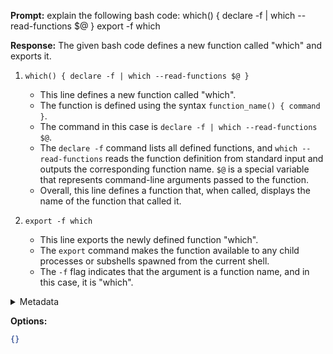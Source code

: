 **Prompt:**
explain the following bash code:            which() { declare -f | which --read-functions $@ }
           export -f which

**Response:**
The given bash code defines a new function called "which" and exports it.

1. `which() { declare -f | which --read-functions $@ }`
   - This line defines a new function called "which".
   - The function is defined using the syntax `function_name() { command }`.
   - The command in this case is `declare -f | which --read-functions $@`.
   - The `declare -f` command lists all defined functions, and `which --read-functions` reads the function definition from standard input and outputs the corresponding function name. `$@` is a special variable that represents command-line arguments passed to the function.
   - Overall, this line defines a function that, when called, displays the name of the function that called it.

2. `export -f which`
   - This line exports the newly defined function "which".
   - The `export` command makes the function available to any child processes or subshells spawned from the current shell.
   - The `-f` flag indicates that the argument is a function name, and in this case, it is "which".

<details><summary>Metadata</summary>

- Duration: 6074 ms
- Datetime: 2023-08-22T12:36:07.021474
- Model: gpt-3.5-turbo-0613

</details>

**Options:**
```json
{}
```

